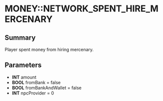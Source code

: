 # MONEY::NETWORK_SPENT_HIRE_MERCENARY

## Summary
Player spent money from hiring mercenary.

## Parameters
* **INT** amount
* **BOOL** fromBank = false
* **BOOL** fromBankAndWallet = false
* **INT** npcProvider = 0